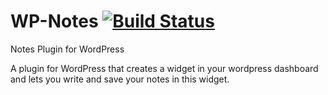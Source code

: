 # WP-Notes [![Build Status](https://travis-ci.org/mmnaderi/wp-notes.png)](https://travis-ci.org/mmnaderi/wp-notes) #

Notes Plugin for WordPress

A plugin for WordPress that creates a widget in your wordpress dashboard and lets you write and save your notes in this widget.
